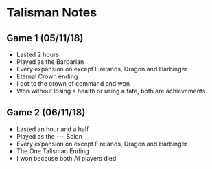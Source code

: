 # Talisman Notes 

## Game 1 (05/11/18)
- Lasted 2 hours
- Played as the Barbarian
- Every expansion on except Firelands, Dragon and Harbinger
- Eternal Crown ending
- I got to the crown of command and won
- Won without losing a health or using a fate, both are achievements

## Game 2 (06/11/18)
- Lasted an hour and a half
- Played as the --- Scion
- Every expansion on except Firelands, Dragon and Harbinger
- The One Talisman Ending
- I won because both AI players died
